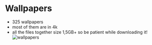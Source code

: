 # Wallpapers
* 325 wallpapers
* most of them are in 4k
* all the files together size 1,5GB+ so be patient while downloading it!
![wallpapers](https://user-images.githubusercontent.com/71463874/117343081-53329880-ae7a-11eb-9f1e-d8b68f1560b9.png)
